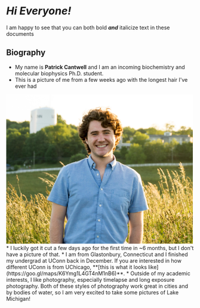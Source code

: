 # _**Hi Everyone!**_
I am happy to see that you can both bold _**and**_ italicize text in these documents
 
## Biography
* My name is **Patrick Cantwell** and I am an incoming biochemistry and molecular biophysics Ph.D. student.
* This is a picture of me from a few weeks ago with the longest hair I've ever had
<img src="Photo of Me! 2.0.jpg" width="500" height="400" />
  * I luckily got it cut a few days ago for the first time in ~6 months, but I don't have a picture of that.
* I am from Glastonbury, Connecticut and I finished my undergrad at UConn back in December. If you are interested in how different UConn is from UChicago, **[this is what it looks like](https://goo.gl/maps/K6Ymg1L4GT4nM1nB6)**.
* Outside of my academic interests, I like photography, especially timelapse and long exposure photography. Both of these styles of photography work great in cities and by bodies of water, so I am very excited to take some pictures of Lake Michigan!